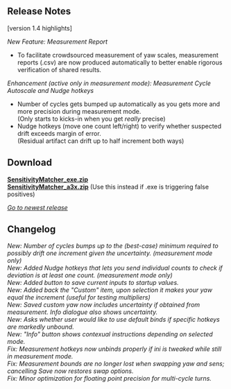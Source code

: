 ## Release Notes

[version 1.4 highlights]

_New Feature: Measurement Report_

* To facilitate crowdsourced measurement of yaw scales, measurement reports (.csv) are now produced automatically to better enable rigorous verification of shared results.

_Enhancement (active only in measurement mode): Measurement Cycle Autoscale and Nudge hotkeys_

* Number of cycles gets bumped up automatically as you gets more and more precision during measurement mode. \
(Only starts to kicks-in when you get _really_ precise)
* Nudge hotkeys (move one count left/right) to verify whether suspected drift exceeds margin of error. \
(Residual artifact can drift up to half increment both ways)

## Download

[**SensitivityMatcher_exe.zip**](https://github.com/KovaaK/SensitivityMatcher/releases/download/1.4/SensitivityMatcher_exe.zip) \
[**SensitivityMatcher_a3x.zip**](https://github.com/KovaaK/SensitivityMatcher/releases/download/1.4/SensitivityMatcher_a3x.zip) (Use this instead if .exe is triggering false positives)

[_Go to newest release_](https://github.com/KovaaK/SensitivityMatcher/releases/latest)

## Changelog
_New: Number of cycles bumps up to the (best-case) minimum required to possibly drift one increment given the uncertainty. (measurement mode only)_ \
_New: Added Nudge hotkeys that lets you send individual counts to check if deviation is at least one count. (measurement mode only)_ \
_New: Added button to save current inputs to startup values._ \
_New: Added back the "Custom" item, upon selection it makes your yaw equal the increment (useful for testing multipliers)_ \
_New: Saved custom yaw now includes uncertainty if obtained from measurement. Info dialogue also shows uncertainty._ \
_New: Asks whether user would like to use default binds if specific hotkeys are markedly unbound._ \
_New: "Info" button shows contexual instructions depending on selected mode._ \
_Fix:  Measurement hotkeys now unbinds properly if ini is tweaked while still in measurement mode._ \
_Fix:  Measurement bounds are no longer lost when swapping yaw and sens; cancelling Save now restores swap options._ \
_Fix:  Minor optimization for floating point precision for multi-cycle turns._

